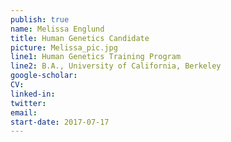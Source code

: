 ```yaml
---
publish: true
name: Melissa Englund
title: Human Genetics Candidate
picture: Melissa_pic.jpg
line1: Human Genetics Training Program
line2: B.A., University of California, Berkeley
google-scholar: 
CV:
linked-in: 
twitter:
email:
start-date: 2017-07-17
---
```

